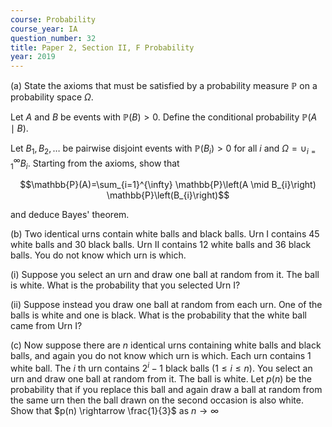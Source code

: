 ```yaml
---
course: Probability
course_year: IA
question_number: 32
title: Paper 2, Section II, F Probability
year: 2019
---
```




(a) State the axioms that must be satisfied by a probability measure $\mathbb{P}$ on a probability space $\Omega$.

Let $A$ and $B$ be events with $\mathbb{P}(B)>0$. Define the conditional probability $\mathbb{P}(A \mid B)$.

Let $B_{1}, B_{2}, \ldots$ be pairwise disjoint events with $\mathbb{P}\left(B_{i}\right)>0$ for all $i$ and $\Omega=\cup_{i=1}^{\infty} B_{i}$. Starting from the axioms, show that

$$\mathbb{P}(A)=\sum_{i=1}^{\infty} \mathbb{P}\left(A \mid B_{i}\right) \mathbb{P}\left(B_{i}\right)$$

and deduce Bayes' theorem.

(b) Two identical urns contain white balls and black balls. Urn I contains 45 white balls and 30 black balls. Urn II contains 12 white balls and 36 black balls. You do not know which urn is which.

(i) Suppose you select an urn and draw one ball at random from it. The ball is white. What is the probability that you selected Urn I?

(ii) Suppose instead you draw one ball at random from each urn. One of the balls is white and one is black. What is the probability that the white ball came from Urn I?

(c) Now suppose there are $n$ identical urns containing white balls and black balls, and again you do not know which urn is which. Each urn contains 1 white ball. The $i$ th urn contains $2^{i}-1$ black balls $(1 \leqslant i \leqslant n)$. You select an urn and draw one ball at random from it. The ball is white. Let $p(n)$ be the probability that if you replace this ball and again draw a ball at random from the same urn then the ball drawn on the second occasion is also white. Show that $p(n) \rightarrow \frac{1}{3}$ as $n \rightarrow \infty$